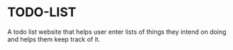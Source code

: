 # TODO-LIST
 A todo list website that helps user enter lists of things they intend on doing and helps them keep track of it.
